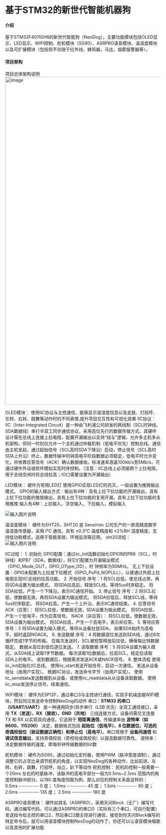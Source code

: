 # 基于STM32的新世代智能机器狗

#### 介绍
基于STM32F407IGH6的新世代智能狗（NeoDog），主要功能模块包括OLED显示、LED显示、WIFI控制、舵机模块（SG90）、ASRPRO语音模块、温湿度模块以及可扩展模块（包括但不仅限于红外线，蜂鸣器，马达，烟雾报警器等）。

#### 项目架构
项目总体架构说明
<img width="1199" height="1058" alt="image" src="https://github.com/user-attachments/assets/324dd838-17a6-4c9d-aff7-7c7800e92fcc" />

OLED模块：
    使用IIC协议与主控通信，能够显示温湿度信息以及走路、打招呼、左转、右转、跳舞等动作时的不同表情,提升项目交互性和可视化效果
    IIC协议：
        IIC（Inter-Integrated Circuit）是一种由飞利浦公司研发的两线制（SCL时钟线、SDA数据线）串行半双工同步通信协议，采用高位先行的数据传输方式。其硬件设计需在总线上连接上拉电阻，配置开漏输出以支持“线与”逻辑，允许多主机多从机架构，但同一时刻仅允许一个主机通过仲裁机制（低电平优先）控制总线。通信由主机发起，通过起始信号（SCL高时SDA下降沿）启动，停止信号（SCL高时SDA上升沿）终止，数据传输中时钟高电平阶段数据必须稳定，低电平时允许变化，并依靠应答信号（ACK）确认数据接收。标准速率涵盖100kb/s至5Mb/s，可通过硬件外设或软件模拟实现时序控制。（注意：IIC总线上必须接两个上拉电阻，用于总线空闲时将总线拉高；IO口需要设置为开漏输出）

LED模块：
    硬件为常用LED灯
    使用GPIO实现LED灯的亮灭，一般设置为推挽输出模式。
    GPIO的输入输出方式：输出有4种：具有上拉下拉功能的开漏输出，具有上拉下拉功能的推挽输出，具有上拉下拉功能的复用开漏，具有上拉下拉功能的复用推挽
                      输入有4种：上拉输入，浮空输入，下拉输入，模拟输入			
			
![输入图片说明](GPIOimage.png)

温湿度模块：
    硬件为SHT20，SHT20 是 Sensirion 公司生产的一款高精度数字温湿度传感器，采用 I²C 通信，具有 ±0.3℃ 温度精度和 ±2%RH 湿度精度，支持低功耗模式，适用于智能家居、环境监测等应用。
    sht20流程：
        ![输入图片说明](sht20image.png)

    
IIC过程：
	1. 初始化
	GPIO配置：通过iic_init函数初始化GPIOB的PB6（SCL，时钟线）和PB7（SDA，数据线），将它们配置为开漏输出模式（GPIO_Mode_OUT，GPIO_OType_OD），时	钟频率为50MHz。
	无上下拉设置：GPIO未配置为上拉或下拉模式（GPIO_PuPd_NOPULL），以便通过外部上拉电阻实现IIC总线的拉高功能。
	2. 开始信号
	序号：1
	将SCL拉低，使总线占用，再将SDA设置为输出模式。
	将SDA拉高后，释放SCL线，等待5us时序稳定。
	将SDA拉低，产生一个下降沿，表示IIC通信开始。
	3. 停止信号
	序号：2
	将SCL拉低，使数据无效，再将SDA设置为输出模式。
	将SDA拉低后，释放SCL线，等待5us时序稳定。
	将SDA拉高，产生一个上升沿，表示IIC通信结束。
	4. 应答信号
	ACK（应答）：
	将SCL拉低，使数据无效，SDA设置为输出模式。
	将SDA拉低，产生一个低电平，作为应答信号。
	NACK（非应答）：
	将SCL拉低，使数据无效，SDA设置为输出模式。
	将SDA拉高，产生一个高电平，表示非应答。
	5. 等待应答
	序号：3
	将SDA设置为输入模式，等待从设备拉低SDA。
	如果SDA始终为高电平，超时返回NOACK。
	6. 发送数据
	序号：4
	将数据逐位发送到SDA线，通过8次循环完成1字节的传输。
	在每次发送时，SCL被短暂释放后拉低，确保每比特数据稳定。
	数据从高位到低位逐位发送。
	7. 读取数据
	序号：5
	将SDA设置为输入模式，从SDA线上读取1字节数据。
	每次读取1位数据后，拉高SCL，稳定后读取SDA上的电平。
	收到数据后，根据需求发送ACK或NACK信号。
	8. 整体流程
	使用iic_init初始化IIC总线。
	使用iic_start发送开始信号，启动一次通信。
	发送从设备地址（由用户实现）。
	根据IIC协议，发送命令字节（由用户实现）。
	使用iic_senddata发送数据到从设备，或使用iic_readdata从从设备读取数据。
	使用iic_stop发送停止信号，结束通信。

WIFI模块：
    硬件为ESP12F，通过串口3与主控进行通信，实现手机端连接WIFI模块，然后同过发送命令控制NeoDog的动作
    串口：**STM32 的串口（USART/UART）** 是一种通用同步/异步串行（LSB 优先）全双工通信接口，采用 **TX（发送）、RX（接收）、GND（共地）** 三线连接方式，设备间需交叉连接 TX 和 RX 以实现双向通信。它适用于 **短距离通信**，传输速率由 **波特率（如 9600、115200）** 决定，数据格式包括 **起始位（低电平）、8 位数据位、可选的奇偶校验位（验证数据正确性）和停止位（高电平）**。串口常用于 **设备间通信** 和 **调试信息输出**，支持奇偶校验（奇校验或偶校验）以提高数据可靠性。
    波特率：决定数据传输的速度，即每秒钟传输数据的bit数

舵机模块：
    硬件为SG90，通过初始化定时器，使用PWM（脉冲宽度调制），通过调整它的占空比来调节舵机的角度，以实现NeoDog的各种动作，比如前进，左转，右转，跳舞，打招呼，站立，趴下等动作
    舵机控制：
      舵机的控制一般需要一个20ms 左右的时基脉冲，该脉冲的高电平部分一般为0.5ms~2.5ms 范围内的角度控制脉冲部分。以180 度角度伺服为例，那么对应的控制关系是这样的：
      0.5ms ---------- 0 度；
      1.0ms ---------- 45 度；
      1.5ms ---------- 90 度；
      2.0ms ---------- 135 度；
      2.5ms ---------- 180 度

ASRPRO语音模块：
    硬件如其名（ASRPRO），采用天问Block（无广）编写代码，通过编写代码，可以通过ASRPRO的串口0（实际有三个串口，可自行配置）发送指令给主控的串口2，然后串口2跟主控进行通信，接受到你天问Block编写的特定命令后，就可以用语音模块控制NeoDog的动作了，你还可以让语音模块唱歌以及其他的扩展功能

		



